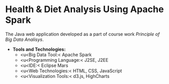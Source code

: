 # Health & Diet Analysis Using Apache Spark

The Java web application developed as a part of course work *Principle of Big Data Analisys*. 

* **Tools and Technologies:**
  - <u<Big Data Tool:< Apache Spark 
  - <u<Programming Language:< J2SE, J2EE
  - <u<IDE:< Eclipse Mars
  - <u<Web Technologies:< HTML, CSS, JavaScript
  - <u<Visualization Tools:< d3.js, HighCharts
